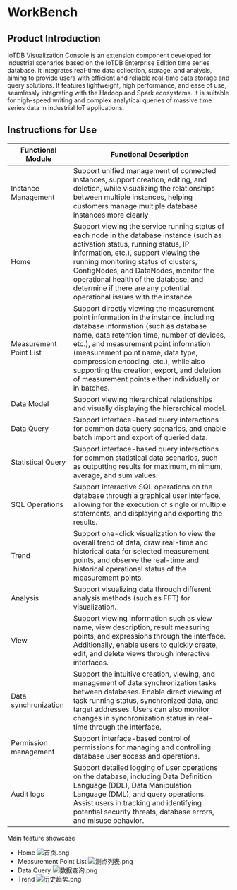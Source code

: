 # WorkBench
## Product Introduction
IoTDB Visualization Console is an extension component developed for industrial scenarios based on the IoTDB Enterprise Edition time series database. It integrates real-time data collection, storage, and analysis, aiming to provide users with efficient and reliable real-time data storage and query solutions. It features lightweight, high performance, and ease of use, seamlessly integrating with the Hadoop and Spark ecosystems. It is suitable for high-speed writing and complex analytical queries of massive time series data in industrial IoT applications.

## Instructions for Use
| **Functional Module**  | **Functional Description**                                   |
| ---------------------- | ------------------------------------------------------------ |
| Instance Management    | Support unified management of connected instances, support creation, editing, and deletion, while visualizing the relationships between multiple instances, helping customers manage multiple database instances more clearly |
| Home                   | Support viewing the service running status of each node in the database instance (such as activation status, running status, IP information, etc.), support viewing the running monitoring status of clusters, ConfigNodes, and DataNodes, monitor the operational health of the database, and determine if there are any potential operational issues with the instance. |
| Measurement Point List | Support directly viewing the measurement point information in the instance, including database information (such as database name, data retention time, number of devices, etc.), and measurement point information (measurement point name, data type, compression encoding, etc.), while also supporting the creation, export, and deletion of measurement points either individually or in batches. |
| Data Model             | Support viewing hierarchical relationships and visually displaying the hierarchical model. |
| Data Query             | Support interface-based query interactions for common data query scenarios, and enable batch import and export of queried data. |
| Statistical Query      | Support interface-based query interactions for common statistical data scenarios, such as outputting results for maximum, minimum, average, and sum values. |
| SQL Operations         | Support interactive SQL operations on the database through a graphical user interface, allowing for the execution of single or multiple statements, and displaying and exporting the results. |
| Trend                  | Support one-click visualization to view the overall trend of data, draw real-time and historical data for selected measurement points, and observe the real-time and historical operational status of the measurement points. |
| Analysis               | Support visualizing data through different analysis methods (such as FFT) for visualization. |
| View                   | Support viewing information such as view name, view description, result measuring points, and expressions through the interface. Additionally, enable users to quickly create, edit, and delete views through interactive interfaces. |
| Data synchronization   | Support the intuitive creation, viewing, and management of data synchronization tasks between databases. Enable direct viewing of task running status, synchronized data, and target addresses. Users can also monitor changes in synchronization status in real-time through the interface. |
| Permission management  | Support interface-based control of permissions for managing and controlling database user access and operations. |
| Audit logs             | Support detailed logging of user operations on the database, including Data Definition Language (DDL), Data Manipulation Language (DML), and query operations. Assist users in tracking and identifying potential security threats, database errors, and misuse behavior. |

Main feature showcase
* Home
![首页.png](https://alioss.timecho.com/docs/img/%E9%A6%96%E9%A1%B5.png)
* Measurement Point List
![测点列表.png](https://alioss.timecho.com/docs/img/%E6%B5%8B%E7%82%B9%E5%88%97%E8%A1%A8.png)
* Data Query
![数据查询.png](https://alioss.timecho.com/docs/img/%E6%95%B0%E6%8D%AE%E6%9F%A5%E8%AF%A2.png)
* Trend
![历史趋势.png](https://alioss.timecho.com/docs/img/%E5%8E%86%E5%8F%B2%E8%B6%8B%E5%8A%BF.png)